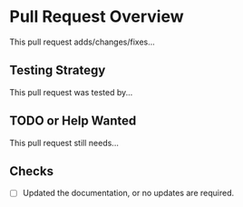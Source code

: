 # Pull Request Overview

This pull request adds/changes/fixes...

## Testing Strategy

This pull request was tested by...

## TODO or Help Wanted

This pull request still needs...

## Checks

- [ ] Updated the documentation, or no updates are required.
